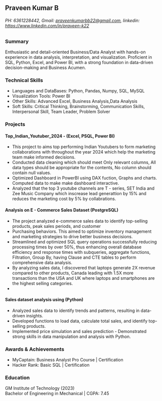 ## Praveen Kumar B 
###### PH: 6361228442, Gmail: praveenkumarbb22@gmail.com, linkedin: https://www.linkedin.com/in/praveen-k22 

### Summary 
Enthusiastic and detail-oriented Business/Data Analyst with hands-on experience in data analysis, interpretation, and visualization. Proficient in SQL, Python, Excel, and Power BI, with a strong foundation in data-driven decision-making and Business Acumen. 

### Technical Skills 
- Languages and DataBases: Python, Pandas, Numpy, SQL, MySQL 
- Visualization Tools: Power BI 
- Other Skills: Advanced Excel, Business Analysis,Data Analysis 
- Soft Skills: Critical Thinking, Brainstorming, Communication Skills, Interpersonal Skill, Team Leader, Problem Solver 

### Projects 
#### Top_Indian_Youtuber_2024 - (Excel, PSQL, Power BI)

- This  project to aims top performing Indian Youtubers to form marketing collaborations with throughout the year 2024 which help the marketing team make informed decisions.
- Conducted data cleaning which should meet Only relevant columns, All data types should be appropriate for the contents, No column should contain null values.
- Optimized Dashboard in PowerBI using DAX fuction, Graphs and charts. Computed data to make make dashboard interactive.
- Analyzed that the top 3 youtube channels are T - series, SET India and Zee Music Company which inscrease lead generattion by 15% and reduces the marketing cost by 5% by collabrations.

#### Analysis on E - Commerce Sales Dataset (PostgreSQL) 

- The project analyzed e-commerce sales data to identify top-selling products, peak sales periods, and customer 
- Purchasing behaviors. This aimed to optimize inventory management and marketing strategies to drive better business decisions. 
- Streamlined and optimized SQL query operations successfully reducing processing times by over 50%, thus enhancing overall database efficiency and response times with subqueries, aggregate functions, Filtration, Group By, having Clause and CTE tables to perform comprehensive data analysis. 
- By analyzing sales data, I discovered that laptops generate 2X revenue compared to other products, Canada leading with 1.5X more transactions than the USA and UK where laptops and smartphones are the highest selling categories.
- 
#### Sales dataset analysis using (Python)      
- Analyzed sales data to identify trends and patterns, resulting in data-driven insights.  
- Developed functions to load data, calculate total sales, and identify top-selling products.  
- Implemented price simulation and sales prediction - Demonstrated strong skills in data manipulation and analysis with Python.  
### Awards & Achievements 
- MyCaptain: Business Analyst Pro Course | Certification  
- Hacker Rank: Basic SQL | Certification                                                                               
### Education 
GM Institute of Technology (2023)   
Bachelor of Engineering in Mechanical |
CGPA: 7.45
